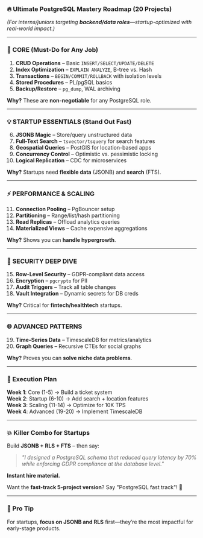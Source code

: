 ### **🔥 Ultimate PostgreSQL Mastery Roadmap (20 Projects)**  
*(For interns/juniors targeting **backend/data roles**—startup-optimized with real-world impact.)*  

---

### **🚀 CORE (Must-Do for Any Job)**  
1. **CRUD Operations** – Basic `INSERT/SELECT/UPDATE/DELETE`  
2. **Index Optimization** – `EXPLAIN ANALYZE`, B-tree vs. Hash  
3. **Transactions** – `BEGIN/COMMIT/ROLLBACK` with isolation levels  
4. **Stored Procedures** – PL/pgSQL basics  
5. **Backup/Restore** – `pg_dump`, WAL archiving  

**Why?** These are **non-negotiable** for any PostgreSQL role.  

---

### **💡 STARTUP ESSENTIALS (Stand Out Fast)**  
6. **JSONB Magic** – Store/query unstructured data  
7. **Full-Text Search** – `tsvector/tsquery` for search features  
8. **Geospatial Queries** – PostGIS for location-based apps  
9. **Concurrency Control** – Optimistic vs. pessimistic locking  
10. **Logical Replication** – CDC for microservices  

**Why?** Startups need **flexible data** (JSONB) and **search** (FTS).  

---

### **⚡ PERFORMANCE & SCALING**  
11. **Connection Pooling** – PgBouncer setup  
12. **Partitioning** – Range/list/hash partitioning  
13. **Read Replicas** – Offload analytics queries  
14. **Materialized Views** – Cache expensive aggregations  

**Why?** Shows you can **handle hypergrowth**.  

---

### **🔐 SECURITY DEEP DIVE**  
15. **Row-Level Security** – GDPR-compliant data access  
16. **Encryption** – `pgcrypto` for PII  
17. **Audit Triggers** – Track all table changes  
18. **Vault Integration** – Dynamic secrets for DB creds  

**Why?** Critical for **fintech/healthtech** startups.  

---

### **🌐 ADVANCED PATTERNS**  
19. **Time-Series Data** – TimescaleDB for metrics/analytics  
20. **Graph Queries** – Recursive CTEs for social graphs  

**Why?** Proves you can **solve niche data problems**.  

---

### **🎯 Execution Plan**  
**Week 1**: Core (1-5) → Build a ticket system  
**Week 2**: Startup (6-10) → Add search + location features  
**Week 3**: Scaling (11-14) → Optimize for 10K TPS  
**Week 4**: Advanced (19-20) → Implement TimescaleDB  

---

### **💥 Killer Combo for Startups**  
Build **JSONB + RLS + FTS** – then say:  
> *"I designed a PostgreSQL schema that reduced query latency by 70% while enforcing GDPR compliance at the database level."*  

**Instant hire material.**  

Want the **fast-track 5-project version**? Say "PostgreSQL fast track"! 🚀  

--- 

### **📌 Pro Tip**  
For startups, **focus on JSONB and RLS** first—they’re the most impactful for early-stage products.